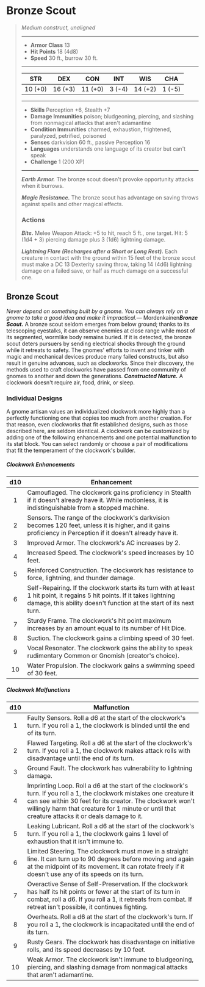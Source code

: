 # Bronze Scout
>*Medium construct, unaligned*
>___
>- **Armor Class** 13
>- **Hit Points** 18 (4d8)
>- **Speed** 30 ft., burrow 30 ft.
>___
>|STR|DEX|CON|INT|WIS|CHA|
>|:---:|:---:|:---:|:---:|:---:|:---:|
>|10 (+0)|16 (+3)|11 (+0)|3 (-4)|14 (+2)|1 (-5)|
>___
>- **Skills** Perception +6, Stealth +7
>- **Damage Immunities** poison; bludgeoning, piercing, and slashing from nonmagical attacks that aren't adamantine
>- **Condition Immunities** charmed, exhaustion, frightened, paralyzed, petrified, poisoned
>- **Senses** darkvision 60 ft., passive Perception 16
>- **Languages** understands one language of its creator but can't speak
>- **Challenge** 1 (200 XP)
>___
>***Earth Armor.*** The bronze scout doesn't provoke opportunity attacks when it burrows.  
>
>***Magic Resistance.*** The bronze scout has advantage on saving throws against spells and other magical effects.  
>
>### Actions
>***Bite.*** Melee Weapon Attack: +5 to hit, reach 5 ft., one target. Hit: 5 (1d4 + 3) piercing damage plus 3 (1d6) lightning damage.  
>
>***Lightning Flare (Recharges after a Short or Long Rest).*** Each creature in contact with the ground within 15 feet of the bronze scout must make a DC 13 Dexterity saving throw, taking 14 (4d6) lightning damage on a failed save, or half as much damage on a successful one.
## Bronze Scout
*Never depend on something built by a gnome. You can always rely on a gnome to take a good idea and make it impractical.*— Mordenkainen***Bronze Scout.*** A bronze scout seldom emerges from below ground; thanks to its telescoping eyestalks, it can observe enemies at close range while most of its segmented, wormlike body remains buried. If it is detected, the bronze scout deters pursuers by sending electrical shocks through the ground while it retreats to safety.
The gnomes' efforts to invent and tinker with magic and mechanical devices produce many failed constructs, but also result in genuine advances, such as clockworks. Since their discovery, the methods used to craft clockworks have passed from one community of gnomes to another and down the generations.
***Constructed Nature.*** A clockwork doesn't require air, food, drink, or sleep.
### Individual Designs
A gnome artisan values an individualized clockwork more highly than a perfectly functioning one that copies too much from another creation. For that reason, even clockworks that fit established designs, such as those described here, are seldom identical.
A clockwork can be customized by adding one of the following enhancements and one potential malfunction to its stat block. You can select randomly or choose a pair of modifications that fit the temperament of the clockwork's builder.
##### Clockwork Enhancements
| d10 | Enhancement |
|:---:|---|
| 1 | Camouflaged. The clockwork gains proficiency in Stealth if it doesn't already have it. While motionless, it is indistinguishable from a stopped machine. |
| 2 | Sensors. The range of the clockwork's darkvision becomes 120 feet, unless it is higher, and it gains proficiency in Perception if it doesn't already have it. |
| 3 | Improved Armor. The clockwork's AC increases by 2. |
| 4 | Increased Speed. The clockwork's speed increases by 10 feet. |
| 5 | Reinforced Construction. The clockwork has resistance to force, lightning, and thunder damage. |
| 6 | Self-Repairing. If the clockwork starts its turn with at least 1 hit point, it regains 5 hit points. If it takes lightning damage, this ability doesn't function at the start of its next turn. |
| 7 | Sturdy Frame. The clockwork's hit point maximum increases by an amount equal to its number of Hit Dice. |
| 8 | Suction. The clockwork gains a climbing speed of 30 feet. |
| 9 | Vocal Resonator. The clockwork gains the ability to speak rudimentary Common or Gnomish (creator's choice). |
| 10 | Water Propulsion. The clockwork gains a swimming speed of 30 feet. |
##### Clockwork Malfunctions
| d10 | Malfunction |
|:---:|---|
| 1 | Faulty Sensors. Roll a d6 at the start of the clockwork's turn. If you roll a 1, the clockwork is blinded until the end of its turn. |
| 2 | Flawed Targeting. Roll a d6 at the start of the clockwork's turn. If you roll a 1, the clockwork makes attack rolls with disadvantage until the end of its turn. |
| 3 | Ground Fault. The clockwork has vulnerability to lightning damage. |
| 4 | Imprinting Loop. Roll a d6 at the start of the clockwork's turn. If you roll a 1, the clockwork mistakes one creature it can see within 30 feet for its creator. The clockwork won't willingly harm that creature for 1 minute or until that creature attacks it or deals damage to it. |
| 5 | Leaking Lubricant. Roll a d6 at the start of the clockwork's turn. If you roll a 1, the clockwork gains 1 level of exhaustion that it isn't immune to. |
| 6 | Limited Steering. The clockwork must move in a straight line. It can turn up to 90 degrees before moving and again at the midpoint of its movement. It can rotate freely if it doesn't use any of its speeds on its turn. |
| 7 | Overactive Sense of Self-Preservation. If the clockwork has half its hit points or fewer at the start of its turn in combat, roll a d6. If you roll a 1, it retreats from combat. If retreat isn't possible, it continues fighting. |
| 8 | Overheats. Roll a d6 at the start of the clockwork's turn. If you roll a 1, the clockwork is incapacitated until the end of its turn. |
| 9 | Rusty Gears. The clockwork has disadvantage on initiative rolls, and its speed decreases by 10 feet. |
| 10 | Weak Armor. The clockwork isn't immune to bludgeoning, piercing, and slashing damage from nonmagical attacks that aren't adamantine. |